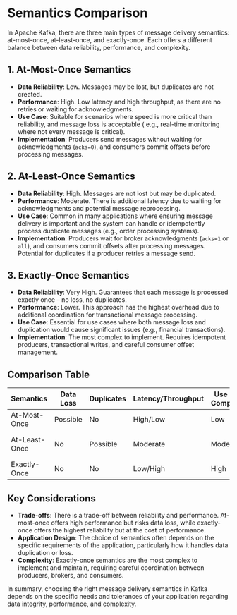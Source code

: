 # Semantics Comparison

In Apache Kafka, there are three main types of message delivery semantics: at-most-once, at-least-once, and
exactly-once. Each offers a different balance between data reliability, performance, and complexity.

## 1. At-Most-Once Semantics

- **Data Reliability**: Low. Messages may be lost, but duplicates are not created.
- **Performance**: High. Low latency and high throughput, as there are no retries or waiting for acknowledgments.
- **Use Case**: Suitable for scenarios where speed is more critical than reliability, and message loss is acceptable (
  e.g., real-time monitoring where not every message is critical).
- **Implementation**: Producers send messages without waiting for acknowledgments (`acks=0`), and consumers commit
  offsets before processing messages.

## 2. At-Least-Once Semantics

- **Data Reliability**: High. Messages are not lost but may be duplicated.
- **Performance**: Moderate. There is additional latency due to waiting for acknowledgments and potential message
  reprocessing.
- **Use Case**: Common in many applications where ensuring message delivery is important and the system can handle or
  idempotently process duplicate messages (e.g., order processing systems).
- **Implementation**: Producers wait for broker acknowledgments (`acks=1` or `all`), and consumers commit offsets after
  processing messages. Potential for duplicates if a producer retries a message send.

## 3. Exactly-Once Semantics

- **Data Reliability**: Very High. Guarantees that each message is processed exactly once – no loss, no duplicates.
- **Performance**: Lower. This approach has the highest overhead due to additional coordination for transactional
  message processing.
- **Use Case**: Essential for use cases where both message loss and duplication would cause significant issues (e.g.,
  financial transactions).
- **Implementation**: The most complex to implement. Requires idempotent producers, transactional writes, and careful
  consumer offset management.

## Comparison Table

| Semantics     | Data Loss | Duplicates | Latency/Throughput | Use Case Complexity | Typical Use Cases             |
|---------------|-----------|------------|--------------------|---------------------|-------------------------------|
| At-Most-Once  | Possible  | No         | High/Low           | Low                 | Real-time monitoring          |
| At-Least-Once | No        | Possible   | Moderate           | Moderate            | Order processing, general use |
| Exactly-Once  | No        | No         | Low/High           | High                | Financial transactions        |

## Key Considerations

- **Trade-offs**: There is a trade-off between reliability and performance. At-most-once offers high performance but
  risks data loss, while exactly-once offers the highest reliability but at the cost of performance.
- **Application Design**: The choice of semantics often depends on the specific requirements of the application,
  particularly how it handles data duplication or loss.
- **Complexity**: Exactly-once semantics are the most complex to implement and maintain, requiring careful coordination
  between producers, brokers, and consumers.

In summary, choosing the right message delivery semantics in Kafka depends on the specific needs and tolerances of your
application regarding data integrity, performance, and complexity.